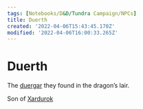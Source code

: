 ```yaml
---
tags: [Notebooks/D&D/Tundra Campaign/NPCs]
title: Duerth
created: '2022-04-06T15:43:45.170Z'
modified: '2022-04-06T16:00:33.265Z'
---
```


# Duerth

The [duergar](https://www.dndbeyond.com/monsters/duergar) they found in the dragon’s lair.

Son of [Xardurok](./Xardurok.md)
